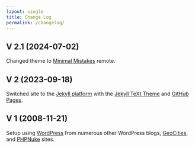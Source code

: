 ```yaml
---
layout: single
title: Change Log
permalink: /changelog/
---
```

## V 2.1 (2024-07-02)
Changed theme to [Minimal Mistakes](https://github.com/mmistakes/minimal-mistakes) remote.

## V 2 (2023-09-18)
Switched site to the [Jekyll platform](https://jekyllrb.com) with the [Jekyll TeXt Theme](https://github.com/kitian616/jekyll-TeXt-theme) and [GitHub Pages](https://pages.github.com).

## V 1 (2008-11-21)
Setup using [WordPress](https://wordpress.org) from numerous other WordPress blogs, [GeoCities](https://en.wikipedia.org/wiki/GeoCities), and [PHPNuke](https://en.wikipedia.org/wiki/PHP-Nuke) sites.